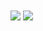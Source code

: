 <a>
  <img align="center" src="https://github-readme-stats.vercel.app/api?username=KNZodiac24&theme=blue-green&show_icons=true" />
</a>
<a>
  <img align="center" src="https://github-readme-stats.vercel.app/api/top-langs/?username=KNZodiac24&layout=compact" />
</a>
<!--
**KNZodiac24/KNZodiac24** is a ✨ _special_ ✨ repository because its `README.md` (this file) appears on your GitHub profile.

Here are some ideas to get you started:

- 🔭 I’m currently working on ...
- 🌱 I’m currently learning ...
- 👯 I’m looking to collaborate on ...
- 🤔 I’m looking for help with ...
- 💬 Ask me about ...
- 📫 How to reach me: ...
- 😄 Pronouns: ...
- ⚡ Fun fact: ...
-->
